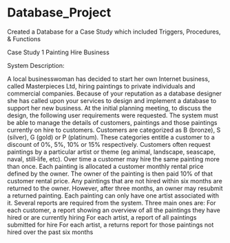 # Database_Project
Created a Database for a Case Study which included Triggers, Procedures, &amp; Functions

Case Study 1 Painting Hire Business


System Description:

A local businesswoman has decided to start her own Internet business, called Masterpieces Ltd, hiring
paintings to private individuals and commercial companies.
Because of your reputation as a database designer she has called upon your services to design and
implement a database to support her new business. At the initial planning meeting, to discuss the design,
the following user requirements were requested.
The system must be able to manage the details of customers, paintings and those paintings currently on
hire to customers. Customers are categorized as B (bronze), S (silver), G (gold) or P (platinum). These
categories entitle a customer to a discount of 0%, 5%, 10% or 15% respectively.
Customers often request paintings by a particular artist or theme (eg animal, landscape, seascape, naval,
still‐life, etc). Over time a customer may hire the same painting more than once.
Each painting is allocated a customer monthly rental price defined by the owner. The owner of the
painting is then paid 10% of that customer rental price. Any paintings that are not hired within six months
are returned to the owner. However, after three months, an owner may resubmit a returned painting.
Each painting can only have one artist associated with it.
Several reports are required from the system. Three main ones are:
For each customer, a report showing an overview of all the paintings they have hired or are currently
hiring
For each artist, a report of all paintings submitted for hire
For each artist, a returns report for those paintings not hired over the past six months
